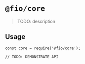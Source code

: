 # `@fio/core`

> TODO: description

## Usage

```
const core = require('@fio/core');

// TODO: DEMONSTRATE API
```
